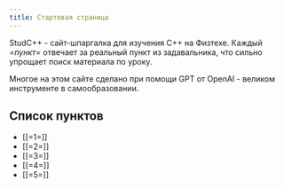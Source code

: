 ```yaml
---
title: Стартовая страница
---
```


StudC++ - cайт-шпаргалка для изучения C++ на Физтехе. Каждый *=пункт=* отвечает за реальный пункт из задавальника, что сильно упрощает поиск материала по уроку.

Многое на этом сайте сделано при помощи GPT от OpenAI - великом инструменте в самообразовании.

## Список пунктов

- [[=1=]]
- [[=2=]]
- [[=3=]]
- [[=4=]]
- [[=5=]]
